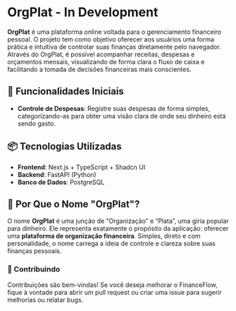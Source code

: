 # OrgPlat - In Development

**OrgPlat** é uma plataforma online voltada para o gerenciamento financeiro pessoal. O projeto tem como objetivo oferecer aos usuários uma forma prática e intuitiva de controlar suas finanças diretamente pelo navegador. Através do OrgPlat, é possível acompanhar receitas, despesas e orçamentos mensais, visualizando de forma clara o fluxo de caixa e facilitando a tomada de decisões financeiras mais conscientes.

## 🚀 Funcionalidades Iniciais

- **Controle de Despesas**: Registre suas despesas de forma simples, categorizando-as para obter uma visão clara de onde seu dinheiro está sendo gasto.

## 📦 Tecnologias Utilizadas

- **Frontend**: Next.js + TypeScript  + Shadcn UI  
- **Backend**: FastAPI (Python)  
- **Banco de Dados**: PostgreSQL  
<!-- - **Autenticação**: Biometria & JWT (em planejamento) -->

## 🧩 Por Que o Nome "OrgPlat"?

O nome **OrgPlat** é uma junção de “Organização” e “Plata”, uma gíria popular para dinheiro. Ele representa exatamente o propósito da aplicação: oferecer uma **plataforma de organização financeira**. Simples, direto e com personalidade, o nome carrega a ideia de controle e clareza sobre suas finanças pessoais.

### 🤝 Contribuindo

Contribuições são bem-vindas! Se você deseja melhorar o FinanceFlow, fique à vontade para abrir um pull request ou criar uma issue para sugerir melhorias ou relatar bugs.
